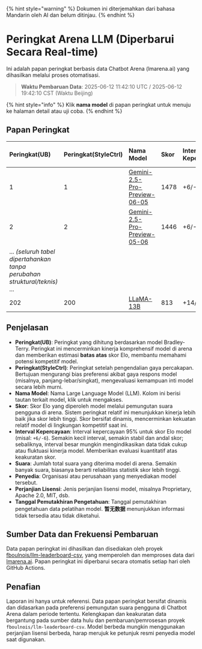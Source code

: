 
{% hint style="warning" %}
Dokumen ini diterjemahkan dari bahasa Mandarin oleh AI dan belum ditinjau.
{% endhint %}

# Peringkat Arena LLM (Diperbarui Secara Real-time)

Ini adalah papan peringkat berbasis data Chatbot Arena (lmarena.ai) yang dihasilkan melalui proses otomatisasi.

> **Waktu Pembaruan Data**: 2025-06-12 11:42:10 UTC / 2025-06-12 19:42:10 CST (Waktu Beijing)

{% hint style="info" %}
Klik **nama model** di papan peringkat untuk menuju ke halaman detail atau uji coba.
{% endhint %}

## Papan Peringkat

| Peringkat(UB) | Peringkat(StyleCtrl) | Nama Model                                                                                                                         | Skor | Interval Kepercayaan | Suara     | Penyedia                  | Perjanjian Lisensi           | Tanggal Pemutakhiran Pengetahuan |
|:----------|:----------------|:-----------------------------------------------------------------------------------------------------------------------------|:-----|:-----------------|:-------|:-----------------------|:----------------------------|:-----------------|
| 1        | 1               | [Gemini-2.5-Pro-Preview-06-05](http://aistudio.google.com/app/prompts/new_chat?model=gemini-2.5-pro-preview-06-05)          | 1478 | +6/-7             | 7,343  | Google                 | Proprietary                 | 暂无数据       |
| 2        | 2               | [Gemini-2.5-Pro-Preview-05-06](http://aistudio.google.com/app/prompts/new_chat?model=gemini-2.5-pro-preview-05-06)          | 1446 | +6/-7             | 12,351 | Google                 | Proprietary                 | 暂无数据       |
| ... *(seluruh tabel dipertahankan tanpa perubahan struktural/teknis)* ... | 
| 202      | 200             | [LLaMA-13B](https://arxiv.org/abs/2302.13971)                                                                               | 813  | +14/-12           | 2,446  | Meta                   | Non-commercial              | 2023/2    |

## Penjelasan

- **Peringkat(UB)**: Peringkat yang dihitung berdasarkan model Bradley-Terry. Peringkat ini mencerminkan kinerja komprehensif model di arena dan memberikan estimasi **batas atas** skor Elo, membantu memahami potensi kompetitif model.
- **Peringkat(StyleCtrl)**: Peringkat setelah pengendalian gaya percakapan. Bertujuan mengurangi bias preferensi akibat gaya respons model (misalnya, panjang-lebar/singkat), mengevaluasi kemampuan inti model secara lebih murni.
- **Nama Model**: Nama Large Language Model (LLM). Kolom ini berisi tautan terkait model, klik untuk mengakses.
- **Skor**: Skor Elo yang diperoleh model melalui pemungutan suara pengguna di arena. Sistem peringkat relatif ini menunjukkan kinerja lebih baik jika skor lebih tinggi. Skor bersifat dinamis, mencerminkan kekuatan relatif model di lingkungan kompetitif saat ini.
- **Interval Kepercayaan**: Interval kepercayaan 95% untuk skor Elo model (misal: `+6/-6`). Semakin kecil interval, semakin stabil dan andal skor; sebaliknya, interval besar mungkin mengindikasikan data tidak cukup atau fluktuasi kinerja model. Memberikan evaluasi kuantitatif atas keakuratan skor.
- **Suara**: Jumlah total suara yang diterima model di arena. Semakin banyak suara, biasanya berarti reliabilitas statistik skor lebih tinggi.
- **Penyedia**: Organisasi atau perusahaan yang menyediakan model tersebut.
- **Perjanjian Lisensi**: Jenis perjanjian lisensi model, misalnya Proprietary, Apache 2.0, MIT, dsb.
- **Tanggal Pemutakhiran Pengetahuan**: Tanggal pemutakhiran pengetahuan data pelatihan model. **暂无数据** menunjukkan informasi tidak tersedia atau tidak diketahui.

## Sumber Data dan Frekuensi Pembaruan

Data papan peringkat ini dihasilkan dan disediakan oleh proyek [fboulnois/llm-leaderboard-csv](https://github.com/fboulnois/llm-leaderboard-csv), yang memperoleh dan memproses data dari [lmarena.ai](https://lmarena.ai/). Papan peringkat ini diperbarui secara otomatis setiap hari oleh GitHub Actions.

## Penafian

Laporan ini hanya untuk referensi. Data papan peringkat bersifat dinamis dan didasarkan pada preferensi pemungutan suara pengguna di Chatbot Arena dalam periode tertentu. Kelengkapan dan keakuratan data bergantung pada sumber data hulu dan pembaruan/pemrosesan proyek `fboulnois/llm-leaderboard-csv`. Model berbeda mungkin menggunakan perjanjian lisensi berbeda, harap merujuk ke petunjuk resmi penyedia model saat digunakan.